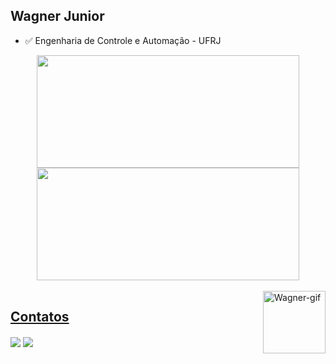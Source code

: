 ## Wagner Junior 

 - ✅  Engenharia de Controle e Automação - UFRJ

<div align="center">
  <a href="https://github.com/wagaojr">
  <img height="180em" width="420" src="https://github-readme-stats.vercel.app/api?username=wagaojr&show_icons=true&theme=dark&include_all_commits=true&count_private=true"/>
  <img height="180em"  width="420" src="https://github-readme-stats.vercel.app/api/top-langs/?username=wagaojr&layout=compact&langs_count=7&theme=dark"/>
</div>
<div style="display: inline_block"><br>
  
  <img align="right" alt="Wagner-gif"  height="100" width="100" src="https://media.giphy.com/media/rlcDldt3EDrKZkmDLG/giphy.gif">
 
</div>


## Contatos



<div> 
  <a href = "mailto:wagnerjunior@poli.ufrj.br"><img align= "center" src="https://img.shields.io/badge/Gmail-D14836?style=for-the-badge&logo=gmail&logoColor=white" target="_blank"></a>
  <a href="https://www.linkedin.com/in/wagner-junior-404838210/" target="_blank"><img align= "center" src="https://img.shields.io/badge/-LinkedIn-%230077B5?style=for-the-badge&logo=linkedin&logoColor=white" target="_blank"></a>
</div>
